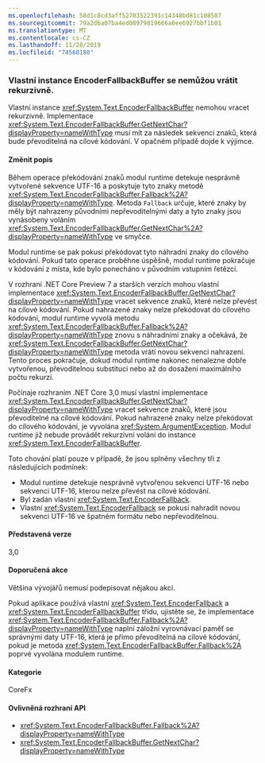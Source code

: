 ```yaml
---
ms.openlocfilehash: 58d1c8cd3aff52703522391c14348bd81c108587
ms.sourcegitcommit: 79a2d6a07ba4ed08979819666a0ee6927bbf1b01
ms.translationtype: MT
ms.contentlocale: cs-CZ
ms.lasthandoff: 11/28/2019
ms.locfileid: "74568180"
---
```

### <a name="custom-encoderfallbackbuffer-instances-cannot-fall-back-recursively"></a>Vlastní instance EncoderFallbackBuffer se nemůžou vrátit rekurzivně.

Vlastní instance <xref:System.Text.EncoderFallbackBuffer> nemohou vracet rekurzivně. Implementace <xref:System.Text.EncoderFallbackBuffer.GetNextChar?displayProperty=nameWithType> musí mít za následek sekvenci znaků, která bude převoditelná na cílové kódování. V opačném případě dojde k výjimce.

#### <a name="change-description"></a>Změnit popis

Během operace překódování znaků modul runtime detekuje nesprávně vytvořené sekvence UTF-16 a poskytuje tyto znaky metodě <xref:System.Text.EncoderFallbackBuffer.Fallback%2A?displayProperty=nameWithType>. Metoda `Fallback` určuje, které znaky by měly být nahrazeny původními nepřevoditelnými daty a tyto znaky jsou vynásobeny voláním <xref:System.Text.EncoderFallbackBuffer.GetNextChar%2A?displayProperty=nameWithType> ve smyčce.

Modul runtime se pak pokusí překódovat tyto náhradní znaky do cílového kódování. Pokud tato operace proběhne úspěšně, modul runtime pokračuje v kódování z místa, kde bylo ponecháno v původním vstupním řetězci.

V rozhraní .NET Core Preview 7 a starších verzích mohou vlastní implementace <xref:System.Text.EncoderFallbackBuffer.GetNextChar?displayProperty=nameWithType> vracet sekvence znaků, které nelze převést na cílové kódování. Pokud nahrazené znaky nelze překódovat do cílového kódování, modul runtime vyvolá metodu <xref:System.Text.EncoderFallbackBuffer.Fallback%2A?displayProperty=nameWithType> znovu s náhradními znaky a očekává, že <xref:System.Text.EncoderFallbackBuffer.GetNextChar?displayProperty=nameWithType> metoda vrátí novou sekvenci nahrazení. Tento proces pokračuje, dokud modul runtime nakonec nenalezne dobře vytvořenou, převoditelnou substituci nebo až do dosažení maximálního počtu rekurzí.

Počínaje rozhraním .NET Core 3,0 musí vlastní implementace <xref:System.Text.EncoderFallbackBuffer.GetNextChar?displayProperty=nameWithType> vracet sekvence znaků, které jsou převoditelné na cílové kódování. Pokud nahrazené znaky nelze překódovat do cílového kódování, je vyvolána <xref:System.ArgumentException>. Modul runtime již nebude provádět rekurzivní volání do instance <xref:System.Text.EncoderFallbackBuffer>.

Toto chování platí pouze v případě, že jsou splněny všechny tři z následujících podmínek:

- Modul runtime detekuje nesprávně vytvořenou sekvenci UTF-16 nebo sekvenci UTF-16, kterou nelze převést na cílové kódování.
- Byl zadán vlastní <xref:System.Text.EncoderFallback>.
- Vlastní <xref:System.Text.EncoderFallback> se pokusí nahradit novou sekvenci UTF-16 ve špatném formátu nebo nepřevoditelnou.

#### <a name="version-introduced"></a>Představená verze

3,0

#### <a name="recommended-action"></a>Doporučená akce

Většina vývojářů nemusí podepisovat nějakou akci.

Pokud aplikace používá vlastní <xref:System.Text.EncoderFallback> a <xref:System.Text.EncoderFallbackBuffer> třídu, ujistěte se, že implementace <xref:System.Text.EncoderFallbackBuffer.Fallback%2A?displayProperty=nameWithType> naplní záložní vyrovnávací paměť se správnými daty UTF-16, která je přímo převoditelná na cílové kódování, pokud je metoda <xref:System.Text.EncoderFallbackBuffer.Fallback%2A> poprvé vyvolána modulem runtime.

#### <a name="category"></a>Kategorie

CoreFx

#### <a name="affected-apis"></a>Ovlivněná rozhraní API

- <xref:System.Text.EncoderFallbackBuffer.Fallback%2A?displayProperty=nameWithType>
- <xref:System.Text.EncoderFallbackBuffer.GetNextChar?displayProperty=nameWithType>

<!--

### Affected APIs

- `Overload:System.Text.EncoderFallbackBuffer.Fallback`
- `M:System.Text.EncoderFallbackBuffer.GetNextChar`

-->
